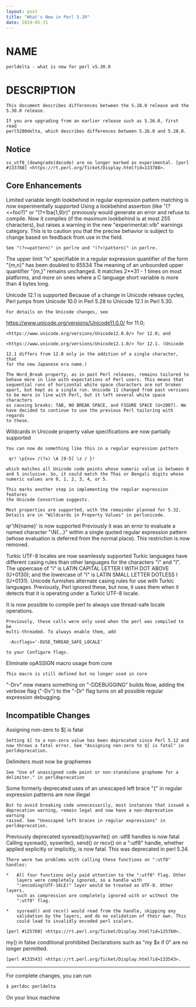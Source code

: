 ```yaml
---
layout: post
title: "What's New in Perl 5.30"
date: 2019-05-31
---
```

# NAME
    perldelta - what is new for perl v5.30.0

# DESCRIPTION
    This document describes differences between the 5.28.0 release and the
    5.30.0 release.

    If you are upgrading from an earlier release such as 5.26.0, first read
    perl5280delta, which describes differences between 5.26.0 and 5.28.0.

## Notice
    sv_utf8_(downgrade|decode) are no longer marked as experimental. [perl
    #133788] <https://rt.perl.org/Ticket/Display.html?id=133788>.

## Core Enhancements
  Limited variable length lookbehind in regular expression pattern matching is now experimentally supported
    Using a lookbehind assertion (like "(?<=foo?)" or "(?<!ba{1,9}r)"
    previously would generate an error and refuse to compile. Now it
    compiles (if the maximum lookbehind is at most 255 characters), but
    raises a warning in the new "experimental::vlb" warnings category. This
    is to caution you that the precise behavior is subject to change based
    on feedback from use in the field.

    See "(?<=pattern)" in perlre and "(?<!pattern)" in perlre.

  The upper limit "n" specifiable in a regular expression quantifier of the form "{m,n}" has been doubled to 65534
    The meaning of an unbounded upper quantifier "{m,}" remains unchanged.
    It matches 2**31 - 1 times on most platforms, and more on ones where a C
    language short variable is more than 4 bytes long.

  Unicode 12.1 is supported
    Because of a change in Unicode release cycles, Perl jumps from Unicode
    10.0 in Perl 5.28 to Unicode 12.1 in Perl 5.30.

    For details on the Unicode changes, see
   
 <https://www.unicode.org/versions/Unicode11.0.0/> for 11.0;

    <https://www.unicode.org/versions/Unicode12.0.0/> for 12.0; and

    <https://www.unicode.org/versions/Unicode12.1.0/> for 12.1. (Unicode

    12.1 differs from 12.0 only in the addition of a single character, that
    for the new Japanese era name.)

    The Word_Break property, as in past Perl releases, remains tailored to
    behave more in line with expectations of Perl users. This means that
    sequential runs of horizontal white space characters are not broken
    apart, but kept as a single run. Unicode 11 changed from past versions
    to be more in line with Perl, but it left several white space characters
    as causing breaks: TAB, NO BREAK SPACE, and FIGURE SPACE (U+2007). We
    have decided to continue to use the previous Perl tailoring with regards
    to these.

  Wildcards in Unicode property value specifications are now partially supported

    You can now do something like this in a regular expression pattern

     qr! \p{nv= /(?x) \A [0-5] \z / }!

    which matches all Unicode code points whose numeric value is between 0
    and 5 inclusive. So, it could match the Thai or Bengali digits whose
    numeric values are 0, 1, 2, 3, 4, or 5.

    This marks another step in implementing the regular expression features
    the Unicode Consortium suggests.

    Most properties are supported, with the remainder planned for 5.32.
    Details are in "Wildcards in Property Values" in perlunicode.

  qr'\N{name}' is now supported
    Previously it was an error to evaluate a named character "\N{...}"
    within a single quoted regular expression pattern (whose evaluation is
    deferred from the normal place). This restriction is now removed.

  Turkic UTF-8 locales are now seamlessly supported
    Turkic languages have different casing rules than other languages for
    the characters "i" and "I". The uppercase of "i" is LATIN CAPITAL LETTER
    I WITH DOT ABOVE (U+0130); and the lowercase of "I" is LATIN SMALL
    LETTER DOTLESS I (U+0131). Unicode furnishes alternate casing rules for
    use with Turkic languages. Previously, Perl ignored these, but now, it
    uses them when it detects that it is operating under a Turkic UTF-8
    locale.

  It is now possible to compile perl to always use thread-safe locale operations.

    Previously, these calls were only used when the perl was compiled to be
    multi-threaded. To always enable them, add

     -Accflags='-DUSE_THREAD_SAFE_LOCALE'

    to your Configure flags.

  Eliminate opASSIGN macro usage from core

    This macro is still defined but no longer used in core

  "-Drv" now means something on "-DDEBUGGING" builds
    Now, adding the verbose flag ("-Dv") to the "-Dr" flag turns on all
    possible regular expression debugging.

## Incompatible Changes
  
Assigning non-zero to $[ is fatal

    Setting $[ to a non-zero value has been deprecated since Perl 5.12 and
    now throws a fatal error. See "Assigning non-zero to $[ is fatal" in
    perldeprecation.

  Delimiters must now be graphemes

    See "Use of unassigned code point or non-standalone grapheme for a
    delimiter." in perldeprecation

  Some formerly deprecated uses of an unescaped left brace "{" in
regular expression patterns are now illegal

    But to avoid breaking code unnecessarily, most instances that issued a
    deprecation warning, remain legal and now have a non-deprecation warning
    raised. See "Unescaped left braces in regular expressions" in
    perldeprecation.

  Previously deprecated sysread()/syswrite() on :utf8 handles is now fatal
    Calling sysread(), syswrite(), send() or recv() on a ":utf8" handle,
    whether applied explicitly or implicitly, is now fatal. This was
    deprecated in perl 5.24.

    There were two problems with calling these functions on ":utf8" handles:

    *   All four functions only paid attention to the ":utf8" flag. Other
        layers were completely ignored, so a handle with
        ":encoding(UTF-16LE)" layer would be treated as UTF-8. Other layers,
        such as compression are completely ignored with or without the
        ":utf8" flag.

    *   sysread() and recv() would read from the handle, skipping any
        validation by the layers, and do no validation of their own. This
        could lead to invalidly encoded perl scalars.

    [perl #125760] <https://rt.perl.org/Ticket/Display.html?id=125760>.

  my() in false conditional prohibited
    Declarations such as "my $x if 0" are no longer permitted.

    [perl #133543] <https://rt.perl.org/Ticket/Display.html?id=133543>.



----
For complete changes, you can run

```bash
$ perldoc perldelta
```

On your linux machine
